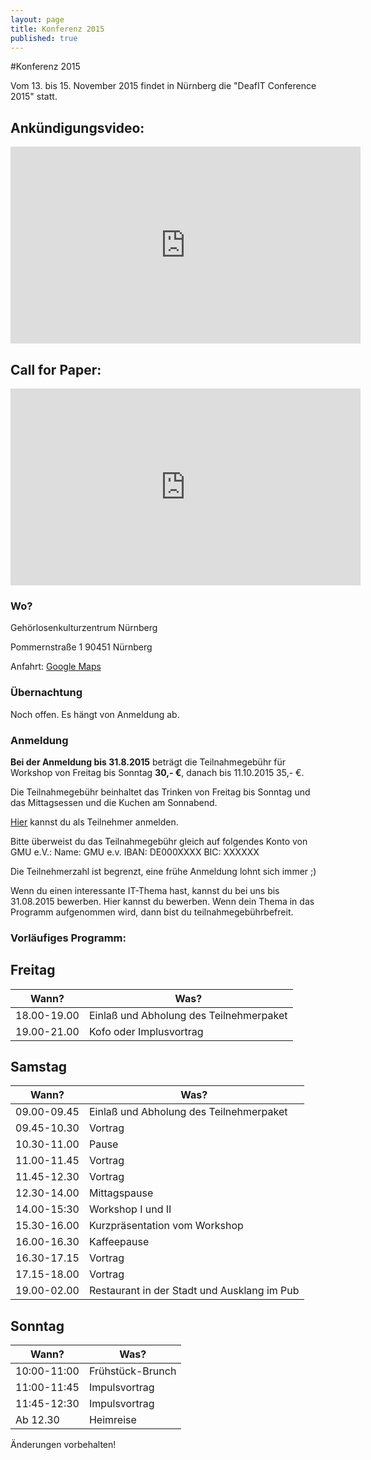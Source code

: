 ```yaml
---
layout: page
title: Konferenz 2015
published: true
---
```



#Konferenz 2015

Vom 13. bis 15. November 2015 findet in Nürnberg die "DeafIT Conference 2015" statt.

## Ankündigungsvideo:
<iframe width="560" height="315" src="https://www.youtube.com/embed/IgYucwI3lWE" frameborder="0" cc_load_policy="1"></iframe>

## Call for Paper:
<iframe width="560" height="315" src="https://www.youtube.com/embed/QNDi-0RWkl4" frameborder="0" cc_load_policy="1"></iframe>

### Wo?

Gehörlosenkulturzentrum Nürnberg

Pommernstraße 1
90451 Nürnberg

Anfahrt: [Google Maps](https://goo.gl/maps/jhK1N)

### Übernachtung
Noch offen. Es hängt von Anmeldung ab.

### Anmeldung

**Bei der Anmeldung bis 31.8.2015** beträgt die Teilnahmegebühr für Workshop von Freitag bis Sonntag **30,- €**, danach bis 11.10.2015 35,- €.

Die Teilnahmegebühr beinhaltet das Trinken von Freitag bis Sonntag und das Mittagsessen und die Kuchen am Sonnabend.

[Hier](https://docs.google.com/forms/d/1rxgoNDV2voOZ6KK5ZJg_vE5tbF1CtOh95RFRYANarYY/viewform) kannst du als Teilnehmer anmelden. 

Bitte überweist du das Teilnahmegebühr gleich auf folgendes Konto von GMU e.V.:
Name: GMU e.v.
IBAN: DE000XXXX
BIC: XXXXXX

Die Teilnehmerzahl ist begrenzt, eine frühe Anmeldung lohnt sich immer ;)

Wenn du einen interessante IT-Thema hast, kannst du bei uns bis 31.08.2015 bewerben. Hier kannst du bewerben. Wenn dein Thema in das Programm aufgenommen wird, dann bist du teilnahmegebührbefreit.

### Vorläufiges Programm:

## Freitag
|  Wann?   |  Was?   |
|---	|---	|
| 18.00-19.00  	|  Einlaß und Abholung des Teilnehmerpaket 	|
| 19.00-21.00  	|  Kofo oder Implusvortrag 	|

## Samstag
|  Wann?   |  Was?   |
|---	|---	|
|09.00-09.45 | Einlaß und Abholung des Teilnehmerpaket|
|09.45-10.30 | Vortrag|
|10.30-11.00 | Pause|
|11.00-11.45 | Vortrag|
|11.45-12.30 | Vortrag|
|12.30-14.00 | Mittagspause|
|14.00-15:30 | Workshop I und II|
|15.30-16.00 | Kurzpräsentation vom Workshop|
|16.00-16.30 | Kaffeepause|
|16.30-17.15 | Vortrag|
|17.15-18.00 | Vortrag |
|19.00-02.00 | Restaurant in der Stadt und Ausklang im Pub|

## Sonntag
|  Wann?   |  Was?   |
|---	|---	|
|10:00-11:00 |	Frühstück-Brunch |
|11:00-11:45 |	Impulsvortrag |
|11:45-12:30 |	Impulsvortrag |
|Ab 12.30 |    Heimreise |


Änderungen vorbehalten! 
